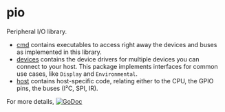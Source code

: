# pio

Peripheral I/O library.

* [cmd](cmd) contains executables to access right away the devices and buses as
  implemented in this library.
* [devices](devices) contains the device drivers for multiple devices you can
  connect to your host. This package implements interfaces for common use cases,
  like `Display` and `Environmental`.
* [host](host) contains host-specific code, relating either to the CPU, the GPIO
  pins, the buses (I²C, SPI, IR).

For more details,
[![GoDoc](https://godoc.org/github.com/maruel/dlibox/go/pio?status.svg)](https://godoc.org/github.com/maruel/dlibox/go/pio)
